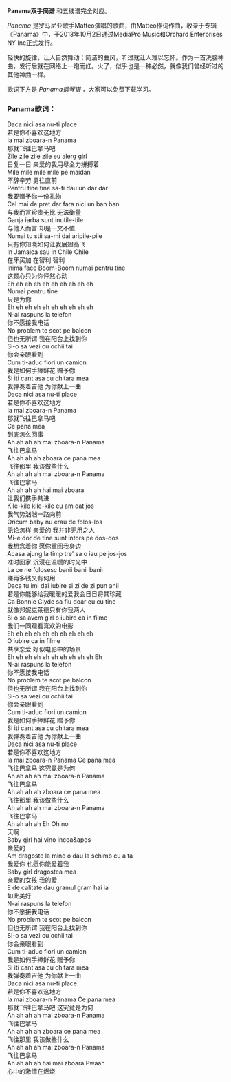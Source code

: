 

**Panama双手简谱** 和五线谱完全对应。

_Panama_ 是罗马尼亚歌手Matteo演唱的歌曲，由Matteo作词作曲，收录于专辑《Panama》中，于2013年10月2日通过MediaPro
Music和Orchard Enterprises NY Inc正式发行。

轻快的旋律，让人自然舞动；简洁的曲风，听过就让人难以忘怀。作为一首洗脑神曲，发行后就在网络上一炮而红。火了，似乎也是一种必然，就像我们曾经听过的其他神曲一样。

歌词下方是 _Panama钢琴谱_ ，大家可以免费下载学习。

### Panama歌词：

Daca nici asa nu-ti place  
若是你不喜欢这地方  
Ia mai zboara-n Panama  
那就飞往巴拿马吧  
Zile zile zile zile eu alerg girl  
日复一日 亲爱的我用尽全力拼搏着  
Mile mile mile mile pe maidan  
不辞辛劳 勇往直前  
Pentru tine tine sa-ti dau un dar dar  
我要赠予你一份礼物  
Cel mai de pret dar fara nici un ban ban  
与我而言珍贵无比 无法衡量  
Ganja iarba sunt inutile-tile  
与他人而言 却是一文不值  
Numai tu stii sa-mi dai aripile-pile  
只有你知晓如何让我展翅高飞  
In Jamaica sau in Chile Chile  
在牙买加 在智利 智利  
Inima face Boom-Boom numai pentru tine  
这颗心只为你怦然心动  
Eh eh eh eh eh eh eh eh eh eh  
Numai pentru tine  
只是为你  
Eh eh eh eh eh eh eh eh eh eh  
N-ai raspuns la telefon  
你不愿接我电话  
No problem te scot pe balcon  
但也无所谓 我在阳台上找到你  
Si-o sa vezi cu ochii tai  
你会亲眼看到  
Cum ti-aduc flori un camion  
我是如何手捧鲜花 赠予你  
Si iti cant asa cu chitara mea  
我弹奏着吉他 为你献上一曲  
Daca nici asa nu-ti place  
若是你不喜欢这地方  
Ia mai zboara-n Panama  
那就飞往巴拿马吧  
Ce pana mea  
到底怎么回事  
Ah ah ah ah mai zboara-n Panama  
飞往巴拿马  
Ah ah ah ah zboara ce pana mea  
飞往那里 我该做些什么  
Ah ah ah ah mai zboara-n Panama  
飞往巴拿马  
Ah ah ah ah hai mai zboara  
让我们携手共进  
Kile-kile kile-kile eu am dat jos  
我气势汹汹一路向前  
Oricum baby nu erau de folos-los  
无论怎样 亲爱的 我并非无用之人  
Mi-e dor de tine sunt intors pe dos-dos  
我想念着你 愿你重回我身边  
Acasa ajung la timp tre' sa o iau pe jos-jos  
准时回家 沉浸在温暖的时光中  
La ce ne folosesc banii banii banii  
赚再多钱又有何用  
Daca tu imi dai iubire si zi de zi pun anii  
若是你能够给我暖暖的爱我会日日将其珍藏  
Ca Bonnie Clyde sa fiu doar eu cu tine  
就像邦妮克莱德只有你我两人  
Si o sa avem girl o iubire ca in filme  
我们一同观看喜欢的电影  
Eh eh eh eh eh eh eh eh eh eh  
O iubire ca in filme  
共享恋爱 好似电影中的场景  
Eh eh eh eh eh eh eh eh eh eh Eh  
N-ai raspuns la telefon  
你不愿接我电话  
No problem te scot pe balcon  
但也无所谓 我在阳台上找到你  
Si-o sa vezi cu ochii tai  
你会亲眼看到  
Cum ti-aduc flori un camion  
我是如何手捧鲜花 赠予你  
Si iti cant asa cu chitara mea  
我弹奏着吉他 为你献上一曲  
Daca nici asa nu-ti place  
若是你不喜欢这地方  
Ia mai zboara-n Panama Ce pana mea  
飞往巴拿马 这究竟是为何  
Ah ah ah ah mai zboara-n Panama  
飞往巴拿马  
Ah ah ah ah zboara ce pana mea  
飞往那里 我该做些什么  
Ah ah ah ah mai zboara-n Panama  
飞往巴拿马  
Ah ah ah ah Eh Oh no  
天啊  
Baby girl hai vino incoa&apos  
亲爱的  
Am dragoste la mine o dau la schimb cu a ta  
我爱你 也愿你能爱着我  
Baby girl dragostea mea  
亲爱的女孩 我的爱  
E de calitate dau gramul gram hai ia  
如此美好  
N-ai raspuns la telefon  
你不愿接我电话  
No problem te scot pe balcon  
但也无所谓 我在阳台上找到你  
Si-o sa vezi cu ochii tai  
你会亲眼看到  
Cum ti-aduc flori un camion  
我是如何手捧鲜花 赠予你  
Si iti cant asa cu chitara mea  
我弹奏着吉他 为你献上一曲  
Daca nici asa nu-ti place  
若是你不喜欢这地方  
Ia mai zboara-n Panama Ce pana mea  
那就飞往巴拿马吧 这究竟是为何  
Ah ah ah ah mai zboara-n Panama  
飞往巴拿马  
Ah ah ah ah zboara ce pana mea  
飞往那里 我该做些什么  
Ah ah ah ah mai zboara-n Panama  
飞往巴拿马  
Ah ah ah ah hai maï zboara Pwaah  
心中的激情在燃烧


